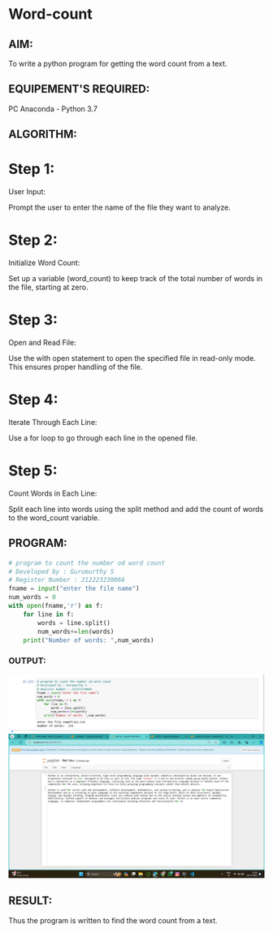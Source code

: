 # Word-count
## AIM:
To write a python program for getting the word count from a text.
## EQUIPEMENT'S REQUIRED: 
PC
Anaconda - Python 3.7
## ALGORITHM: 
# Step 1:
User Input:

Prompt the user to enter the name of the file they want to analyze.

# Step 2:
Initialize Word Count:

Set up a variable (word_count) to keep track of the total number of words in the file, starting at zero.

# Step 3:
Open and Read File:

Use the with open statement to open the specified file in read-only mode. This ensures proper handling of the file.

# Step 4:
Iterate Through Each Line:

Use a for loop to go through each line in the opened file.

# Step 5:
Count Words in Each Line:

Split each line into words using the split method and add the count of words to the word_count variable.

## PROGRAM:
```python
# program to count the number od word count
# Developed by : Gurumurthy S
# Register Number : 212223230066
fname = input("enter the file name")
num_words = 0
with open(fname,'r') as f:
    for line in f:
        words = line.split()
        num_words+=len(words)
    print("Number of words: ",num_words)
```
### OUTPUT:
![out1](word_count(1).png)
![out2](word_count(2).png)

## RESULT:
Thus the program is written to find the word count from a text.
